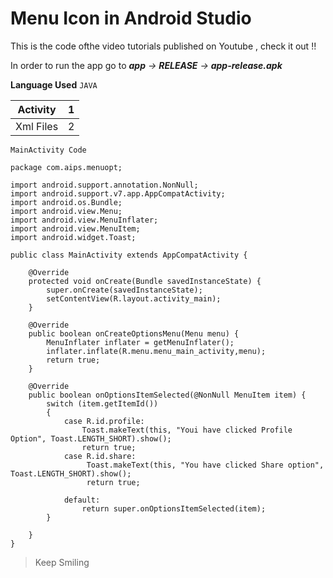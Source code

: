 # Menu Icon in Android Studio
 This is the code ofthe video tutorials published on Youtube , check it out !!
 
 In order to run the app go to _**app** -> **RELEASE** ->  **app-release.apk**_
 
 **Language Used** ``JAVA``
 
 |Activity | 1 |
 |---|---|
 |Xml Files | 2 |
 
 
 ``MainActivity Code``
 
```
package com.aips.menuopt;

import android.support.annotation.NonNull;
import android.support.v7.app.AppCompatActivity;
import android.os.Bundle;
import android.view.Menu;
import android.view.MenuInflater;
import android.view.MenuItem;
import android.widget.Toast;

public class MainActivity extends AppCompatActivity {

    @Override
    protected void onCreate(Bundle savedInstanceState) {
        super.onCreate(savedInstanceState);
        setContentView(R.layout.activity_main);
    }

    @Override
    public boolean onCreateOptionsMenu(Menu menu) {
        MenuInflater inflater = getMenuInflater();
        inflater.inflate(R.menu.menu_main_activity,menu);
        return true;
    }

    @Override
    public boolean onOptionsItemSelected(@NonNull MenuItem item) {
        switch (item.getItemId())
        {
            case R.id.profile:
                Toast.makeText(this, "Youi have clicked Profile Option", Toast.LENGTH_SHORT).show();
                return true;
            case R.id.share:
                 Toast.makeText(this, "You have clicked Share option", Toast.LENGTH_SHORT).show();
                 return true;

            default:
                return super.onOptionsItemSelected(item);
        }

    }
}
```

>Keep Smiling

